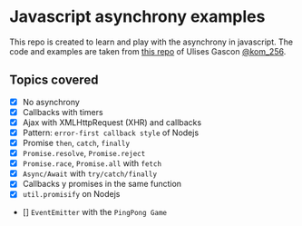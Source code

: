# Javascript asynchrony examples

This repo is created to learn and play with the asynchrony in javascript. The code and examples are taken from [this repo](https://github.com/UlisesGascon/livecoding-en-Twitch/blob/master/apuntes/issue4) of Ulises Gascon [@kom_256](https://twitter.com/kom_256).

## Topics covered

- [X] No asynchrony
- [X] Callbacks with timers
- [X] Ajax with XMLHttpRequest (XHR) and callbacks
- [X] Pattern: `error-first callback style` of Nodejs
- [X] Promise `then`, `catch`, `finally`
- [X] `Promise.resolve`, `Promise.reject`
- [X] `Promise.race`, `Promise.all` with `fetch`
- [X] `Async/Await` with `try/catch/finally`
- [X] Callbacks y promises in the same function
- [X] `util.promisify` on Nodejs
- [] `EventEmitter` with the `PingPong Game`